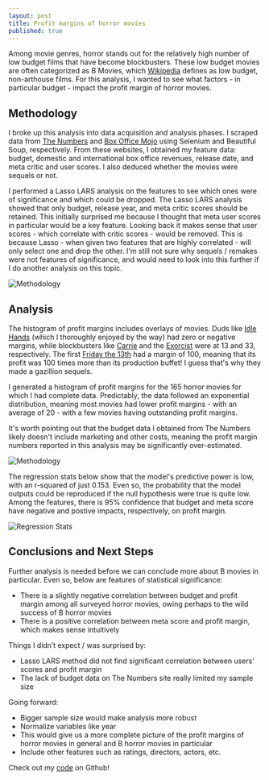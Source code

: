 ```yaml
---
layout: post
title: Profit margins of horror movies
published: true
---
```


Among movie genres, horror stands out for the relatively high number of low budget films that have become blockbusters. These low budget movies are often categorized as B Movies, which [Wikipedia](https://en.wikipedia.org/wiki/B_movie) defines as low budget, non-arthouse films. For this analysis, I wanted to see what factors - in particular budget - impact the profit margin of horror movies. 

## Methodology

I broke up this analysis into data acquisition and analysis phases. I scraped data from [The Numbers](http://the-numbers.com/) and [Box Office Mojo](http://boxofficemojo.com/) using Selenium and Beautiful Soup, respectively. From these websites, I obtained my feature data: budget, domestic and international box office revenues, release date, and meta critic and user scores. I also deduced whether the movies were sequels or not. 

I performed a Lasso LARS analysis on the features to see which ones were of significance and which could be dropped. The Lasso LARS analysis showed that only budget, release year, and meta critic scores should be retained. This initially surprised me because I thought that meta user scores in particular would be a key feature. Looking back it makes sense that user scores - which correlate with critic scores - would be removed. This is because Lasso - when given two features that are highly correlated - will only select one and drop the other. I'm still not sure why sequels / remakes were not features of significance, and would need to look into this further if I do another analysis on this topic.

![Methodology]({{site.baseurl}}/pgr-me.github.io/images/002-horror_movies-methodology.png)

## Analysis

The histogram of profit margins includes overlays of movies. Duds like [Idle Hands](http://www.imdb.com/title/tt0138510/) (which I thoroughly enjoyed by the way) had zero or negative margins, while blockbusters like [Carrie](http://www.imdb.com/title/tt1939659/) and the [Exorcist](http://www.imdb.com/title/tt0070047/) were at 13 and 33, respectively. The first [Friday the 13th](http://www.imdb.com/title/tt0080761/) had a margin of 100, meaning that its profit was 100 times more than its production buffet! I guess that's why they made a gazillion sequels. 

I generated a histogram of profit margins for the 165 horror movies for which I had complete data. Predictably, the data followed an exponential distribution, meaning most movies had lower profit margins - with an average of 20 - with a few movies having outstanding profit margins. 

It's worth pointing out that the budget data I obtained from The Numbers likely doesn't include marketing and other costs, meaning the profit margin numbers reported in this analysis may be significantly over-estimated.

![Methodology]({{site.baseurl}}/pgr-me.github.io/images/002-horror_movies-pmf.png)

The regression stats below show that the model's predictive power is low, with an r-squared of just 0.153. Even so, the probability that the model outputs could be reproduced if the null hypothesis were true is quite low. Among the features, there is 95% confidence that budget and meta score have negative and postive impacts, respectively, on profit margin.

![Regression Stats]({{site.baseurl}}/pgr-me.github.io/images/002-horror_movies-regstats.png)

## Conclusions and Next Steps

Further analysis is needed before we can conclude more about B movies in particular. Even so, below are features of statistical significance:

- There is a slightly negative correlation between budget and profit margin among all surveyed horror movies, owing perhaps to the wild success of B horror movies
- There is a positive correlation between meta score and profit margin, which makes sense intuitively

Things I didn’t expect / was surprised by:
- Lasso LARS method did not find significant correlation between users’ scores and profit margin
- The lack of budget data on The Numbers site really limited my sample size

Going forward:

- Bigger sample size would make analysis more robust
- Normalize variables like year
- This would give us a more complete picture of the profit margins of horror movies in general and B horror movies in particular
- Include other features such as ratings, directors, actors, etc.

Check out my [code](https://github.com/pgr-me/metis_projects/tree/master/luther) on Github!
